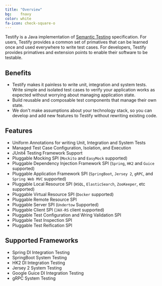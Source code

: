 ```yaml
---
title: "Overview"
bg:    fnavy
color: white
fa-icon: check-square-o
---
```


Testify is a Java implementation of [Semantic Testing](http://semantictesting.org) specification. For users, Testify provides a common set of primatives that can be learned once and used everywhere to write test cases. For developers, Testify provides primatives and extension points to enable their software to be testable.


## Benefits

- Testify makes it painless to write unit, integration and system tests. Write simple and isolated test cases to verify your application works as expected without worrying about managing application state.
- Build reusable and composable test components that manage their own state.
- We don't make assumptions about your technology stack, so you can develop and add new features to Testify without rewriting existing code.

## Features

- Uniform Annotations for writing Unit, Integration and System Tests
- Managed Test Case Configuration, Isolation, and Execution
- JUnit4 Testing Framework Support
- Pluggable Mocking SPI (`Mockito` and `EasyMock` supported)
- Pluggable Dependency Injection Framework SPI (`Spring`, `HK2` and `Guice` supported)
- Pluggable Application Framework SPI (`SpringBoot`, `Jersey 2`, `gRPC`, and `Spring Web MVC` supported)
- Pluggable Local Resource SPI (`HSQL`, `ElasticSearch`, `ZooKeeper`, etc supported)
- Pluggable Virtual Resource SPI (`Docker` supported)
- Pluggable Remote Resource SPI
- Pluggable Server SPI (`Undertow` Supported)
- Pluggable Client SPI (`JAX-RS` client supported)
- Pluggable Test Configuration and Wring Validation SPI
- Pluggable Test Inspection SPI
- Pluggable Test Reification SPI

## Supported Frameworks

- Spring DI Integration Testing
- SpringBoot System Testing
- HK2 DI Integration Testing
- Jersey 2 System Testing
- Google Guice DI Integration Testing
- gRPC System Testing
